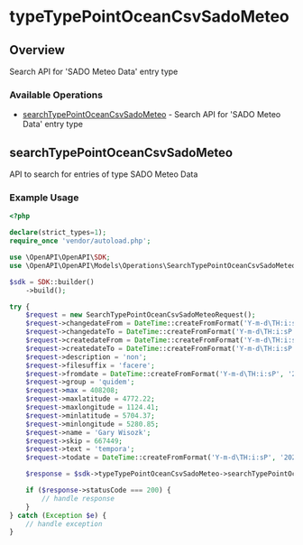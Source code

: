 # typeTypePointOceanCsvSadoMeteo

## Overview

Search API for 'SADO Meteo Data' entry type

### Available Operations

* [searchTypePointOceanCsvSadoMeteo](#searchtypepointoceancsvsadometeo) - Search API for 'SADO Meteo Data' entry type

## searchTypePointOceanCsvSadoMeteo

API to search for entries of type SADO Meteo Data

### Example Usage

```php
<?php

declare(strict_types=1);
require_once 'vendor/autoload.php';

use \OpenAPI\OpenAPI\SDK;
use \OpenAPI\OpenAPI\Models\Operations\SearchTypePointOceanCsvSadoMeteoRequest;

$sdk = SDK::builder()
    ->build();

try {
    $request = new SearchTypePointOceanCsvSadoMeteoRequest();
    $request->changedateFrom = DateTime::createFromFormat('Y-m-d\TH:i:sP', '2022-05-13T11:12:39.454Z');
    $request->changedateTo = DateTime::createFromFormat('Y-m-d\TH:i:sP', '2022-01-11T22:31:41.392Z');
    $request->createdateFrom = DateTime::createFromFormat('Y-m-d\TH:i:sP', '2022-12-17T05:18:24.814Z');
    $request->createdateTo = DateTime::createFromFormat('Y-m-d\TH:i:sP', '2021-07-11T09:21:33.418Z');
    $request->description = 'non';
    $request->filesuffix = 'facere';
    $request->fromdate = DateTime::createFromFormat('Y-m-d\TH:i:sP', '2021-12-15T21:04:43.668Z');
    $request->group = 'quidem';
    $request->max = 408208;
    $request->maxlatitude = 4772.22;
    $request->maxlongitude = 1124.41;
    $request->minlatitude = 5704.37;
    $request->minlongitude = 5280.85;
    $request->name = 'Gary Wisozk';
    $request->skip = 667449;
    $request->text = 'tempora';
    $request->todate = DateTime::createFromFormat('Y-m-d\TH:i:sP', '2021-07-31T23:57:53.258Z');

    $response = $sdk->typeTypePointOceanCsvSadoMeteo->searchTypePointOceanCsvSadoMeteo($request);

    if ($response->statusCode === 200) {
        // handle response
    }
} catch (Exception $e) {
    // handle exception
}
```
